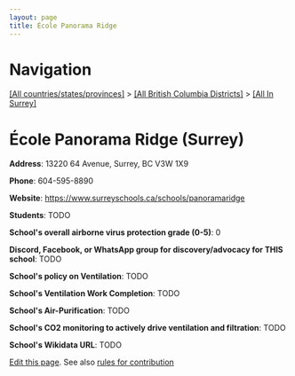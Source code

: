 ```yaml
---
layout: page
title: École Panorama Ridge
---
```

# Navigation

[[All countries/states/provinces]](../../..) > [[All British Columbia Districts]](../..) > [[All In Surrey]](..)

# École Panorama Ridge (Surrey)

**Address**: 13220 64 Avenue, Surrey, BC V3W 1X9

**Phone**: 604-595-8890

**Website**: <https://www.surreyschools.ca/schools/panoramaridge>

**Students**: TODO

**School's overall airborne virus protection grade (0-5)**: 0

**Discord, Facebook, or WhatsApp group for discovery/advocacy for THIS school**: TODO

**School's policy on Ventilation**: TODO

**School's Ventilation Work Completion**: TODO

**School's Air-Purification**: TODO

**School's CO2 monitoring to actively drive ventilation and filtration**: TODO

**School's Wikidata URL**: TODO


[Edit this page](https://github.com/ventilate-schools/BC/edit/main/./Surrey/École_Panorama_Ridge.md). See also [rules for contribution](../../../contribution-rules/)